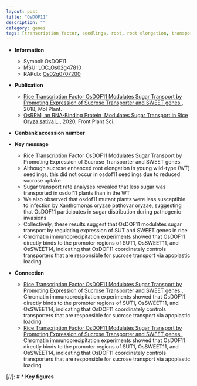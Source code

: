 ```yaml
---
layout: post
title: "OsDOF11"
description: ""
category: genes
tags: [transcription factor, seedlings, root, root elongation, transporter, sugar, sucrose, As transport, sucrose transporter]
---
```


* **Information**  
    + Symbol: OsDOF11  
    + MSU: [LOC_Os02g47810](http://rice.plantbiology.msu.edu/cgi-bin/ORF_infopage.cgi?orf=LOC_Os02g47810)  
    + RAPdb: [Os02g0707200](http://rapdb.dna.affrc.go.jp/viewer/gbrowse_details/irgsp1?name=Os02g0707200)  

* **Publication**  
    + [Rice Transcription Factor OsDOF11 Modulates Sugar Transport by Promoting Expression of Sucrose Transporter and SWEET genes.](http://www.ncbi.nlm.nih.gov/pubmed?term=Rice+Transcription+Factor+OsDOF11+Modulates+Sugar+Transport+by+Promoting+Expression+of+Sucrose+Transporter+and+SWEET+genes.%5BTitle%5D), 2018, Mol Plant.
    + [OsRRM, an RNA-Binding Protein, Modulates Sugar Transport in Rice  Oryza sativa L.](http://www.ncbi.nlm.nih.gov/pubmed?term=OsRRM,+an+RNA-Binding+Protein,+Modulates+Sugar+Transport+in+Rice++Oryza+sativa+L.%5BTitle%5D), 2020, Front Plant Sci.

* **Genbank accession number**  

* **Key message**  
    + Rice Transcription Factor OsDOF11 Modulates Sugar Transport by Promoting Expression of Sucrose Transporter and SWEET genes.
    + Although sucrose enhanced root elongation in young wild-type (WT) seedlings, this did not occur in osdof11 seedlings due to reduced sucrose uptake
    + Sugar transport rate analyses revealed that less sugar was transported in osdof11 plants than in the WT
    + We also observed that osdof11 mutant plants were less susceptible to infection by Xanthomonas oryzae pathovar oryzae, suggesting that OsDOF11 participates in sugar distribution during pathogenic invasions
    + Collectively, these results suggest that OsDOF11 modulates sugar transport by regulating expression of SUT and SWEET genes in rice
    + Chromatin immunoprecipitation experiments showed that OsDOF11 directly binds to the promoter regions of SUT1, OsSWEET11, and OsSWEET14, indicating that OsDOF11 coordinately controls transporters that are responsible for sucrose transport via apoplastic loading

* **Connection**  
    + [Rice Transcription Factor OsDOF11 Modulates Sugar Transport by Promoting Expression of Sucrose Transporter and SWEET genes.](http://www.ncbi.nlm.nih.gov/pubmed?term=Rice+Transcription+Factor+OsDOF11+Modulates+Sugar+Transport+by+Promoting+Expression+of+Sucrose+Transporter+and+SWEET+genes.%5BTitle%5D),  Chromatin immunoprecipitation experiments showed that OsDOF11 directly binds to the promoter regions of SUT1, OsSWEET11, and OsSWEET14, indicating that OsDOF11 coordinately controls transporters that are responsible for sucrose transport via apoplastic loading
    + [Rice Transcription Factor OsDOF11 Modulates Sugar Transport by Promoting Expression of Sucrose Transporter and SWEET genes.](http://www.ncbi.nlm.nih.gov/pubmed?term=Rice+Transcription+Factor+OsDOF11+Modulates+Sugar+Transport+by+Promoting+Expression+of+Sucrose+Transporter+and+SWEET+genes.%5BTitle%5D),  Chromatin immunoprecipitation experiments showed that OsDOF11 directly binds to the promoter regions of SUT1, OsSWEET11, and OsSWEET14, indicating that OsDOF11 coordinately controls transporters that are responsible for sucrose transport via apoplastic loading

[//]: # * **Key figures**  


